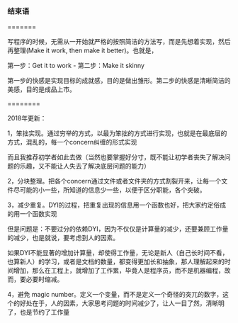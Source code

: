 ### 结束语

=======

写程序的时候，无需从一开始就严格的按照简洁的方法写，而是先想着实现，然后再整理(Make it work, then make it better)。也就是，

第一步：Get it to work - 第二步：Make it skinny

第一步的快感是实现目标的成就感，目的是做出雏形。第二步的快感是清晰简洁的美感，目的是成品上市。

========

2018年更新：

1，笨拙实现。通过穷举的方式，以最为笨拙的方式进行实现，也就是在最底层的方式，混乱的，每一个concern纠缠的形式实现

而且我推荐初学者如此去做（当然也要掌握好分寸，既不能让初学者丧失了解决问题的乐趣，又不能让人失去了解决底层问题的能力）

2，分块整理。把各个concern通过文件或者文件夹的方式割裂开来，让每一个文件尽可能的小一些，所知道的信息少一些，以便于区分职能，各个突破。

3，减少重复。DYI的过程，把重复出现的信息用一个函数也好，把大家约定俗成的用一个函数实现

但是问题是：不要过分的依赖DYI，因为不仅仅是计算量的减少，还要兼顾工作量的减少，也是就说，要考虑到人的因素。

如果DYI不能显著的增加计算量，却使得工作量，无论是新人（自己长时间不看，也算新人）的学习，或者是文档的数量，都变得更加长和抽象，那人理解起来的时间增加，那么在工程上，就增加了工作累，毕竟人是程序员，而不是机器编程，故而，要必要时缩减。

4，避免 magic number。定义一个变量，而不是定义一个奇怪的突兀的数字，这个的好处在于，人的因素，大家思考问题的时间减少了，让人一目了然，清晰明了，也是节约了工作量
